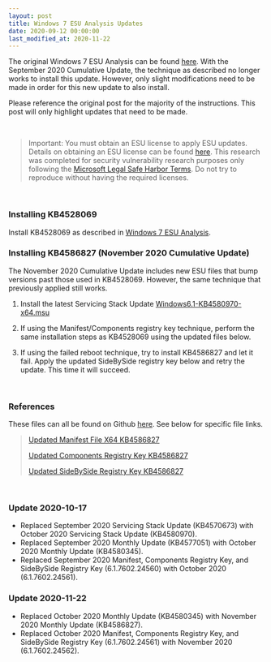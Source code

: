 ```yaml
---
layout: post
title: Windows 7 ESU Analysis Updates
date: 2020-09-12 00:00:00
last_modified_at: 2020-11-22
---
```


The original Windows 7 ESU Analysis can be found [here](https://hackandpwn.com/windows-7-esu-analysis).  With the September 2020 Cumulative Update, the technique as described no longer works to install this update.  However, only slight modifications need to be made in order for this new update to also install.

Please reference the original post for the majority of the instructions.  This post will only highlight updates that need to be made.

<br>

> Important:  You must obtain an ESU license to apply ESU updates.  Details on obtaining an ESU license can be found [here](https://support.microsoft.com/en-us/help/4497181/lifecycle-faq-extended-security-updates).  This research was completed for security vulnerability research purposes only following the [Microsoft Legal Safe Harbor Terms](https://www.microsoft.com/en-us/msrc/bounty-safe-harbor).  Do not try to reproduce without having the required licenses.

<br>

### Installing KB4528069

Install KB4528069 as described in [Windows 7 ESU Analysis](https://hackandpwn.com/windows-7-esu-analysis). 

### Installing KB4586827 (November 2020 Cumulative Update)

The November 2020 Cumulative Update includes new ESU files that bump versions past those used in KB4528069.  However, the same technique that previously applied still works.

1. Install the latest Servicing Stack Update [Windows6.1-KB4580970-x64.msu](https://github.com/HackAndPwn/Windows-7-Patching/raw/master/06_ESU_Updates/01_Windows6.1-KB4580970-x64.msu)

2. If using the Manifest/Components registry key technique, perform the same installation steps as KB4528069 using the updated files below.

3. If using the failed reboot technique, try to install KB4586827 and let it fail.  Apply the updated SideBySide registry key below and retry the update.  This time it will succeed.

<br>

### References

These files can all be found on Github [here](https://github.com/HackAndPwn/Windows-7-ESU-Analysis).  See below for specific file links.

> [Updated Manifest File X64 KB4586827](https://github.com/HackAndPwn/Windows-7-ESU-Analysis/raw/master/2020_11/amd64_microsoft-windows-s..edsecurityupdatesai_31bf3856ad364e35_6.1.7602.24562_none_c8a87e84364f3eae.manifest)
>
> [Updated Components Registry Key KB4586827](https://github.com/HackAndPwn/Windows-7-ESU-Analysis/raw/master/2020_11/ComponentsRegistryKey.reg)
>
> [Updated SideBySide Registry Key KB4586827](https://github.com/HackAndPwn/Windows-7-ESU-Analysis/raw/master/2020_11/SideBySideRegistryKey.reg)

<br>

### Update 2020-10-17
* Replaced September 2020 Servicing Stack Update (KB4570673) with October 2020 Servicing Stack Update (KB4580970).
* Replaced September 2020 Monthly Update (KB4577051) with October 2020 Monthly Update (KB4580345).
* Replaced September 2020 Manifest, Components Registry Key, and SideBySide Registry Key (6.1.7602.24560) with October 2020 (6.1.7602.24561).

### Update 2020-11-22
* Replaced October 2020 Monthly Update (KB4580345) with November 2020 Monthly Update (KB4586827).
* Replaced October 2020 Manifest, Components Registry Key, and SideBySide Registry Key (6.1.7602.24561) with November 2020 (6.1.7602.24562).